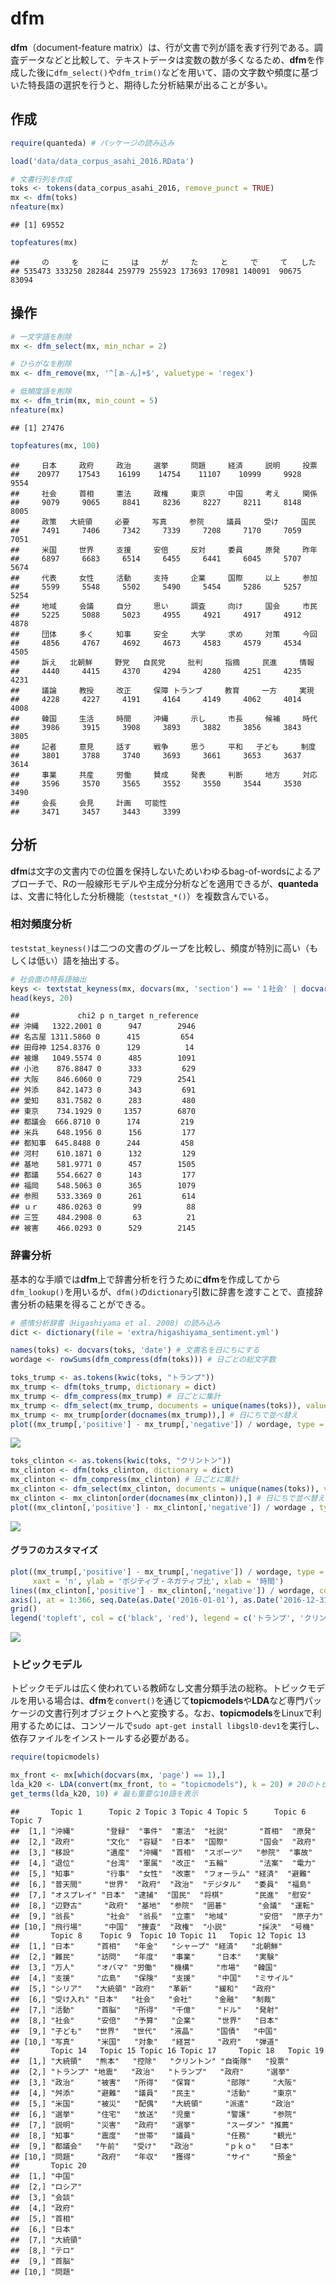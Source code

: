 dfm
===

**dfm**（document-feature matrix）は、行が文書で列が語を表す行列である。調査データなどと比較して、テキストデータは変数の数が多くなるため、**dfm**を作成した後に`dfm_select()`や`dfm_trim()`などを用いて、語の文字数や頻度に基づいた特長語の選択を行うと、期待した分析結果が出ることが多い。

作成
----

``` r
require(quanteda) # パッケージの読み込み
```

``` r
load('data/data_corpus_asahi_2016.RData')

# 文書行列を作成
toks <- tokens(data_corpus_asahi_2016, remove_punct = TRUE)
mx <- dfm(toks)
nfeature(mx)
```

    ## [1] 69552

``` r
topfeatures(mx)
```

    ##     の     を     に     は     が     た     と     で     て   した 
    ## 535473 333250 282844 259779 255923 173693 170981 140091  90675  83094

操作
----

``` r
# 一文字語を削除
mx <- dfm_select(mx, min_nchar = 2)

# ひらがなを削除
mx <- dfm_remove(mx, '^[ぁ-ん]+$', valuetype = 'regex')

# 低頻度語を削除
mx <- dfm_trim(mx, min_count = 5)
nfeature(mx)
```

    ## [1] 27476

``` r
topfeatures(mx, 100)
```

    ##     日本     政府     政治     選挙     問題     経済     説明     投票 
    ##    20977    17543    16199    14754    11107    10999     9928     9554 
    ##     社会     首相     憲法     政権     東京     中国     考え     関係 
    ##     9079     9065     8841     8236     8227     8211     8148     8005 
    ##     政策   大統領     必要     写真     参院     議員     受け     国民 
    ##     7491     7406     7342     7339     7208     7170     7059     7051 
    ##     米国     世界     支援     安倍     反対     委員     原発     昨年 
    ##     6897     6683     6514     6455     6441     6045     5707     5674 
    ##     代表     女性     活動     支持     企業     国際     以上     参加 
    ##     5599     5548     5502     5490     5454     5286     5257     5254 
    ##     地域     会議     自分     思い     調査     向け     国会     市民 
    ##     5225     5088     5023     4955     4921     4917     4912     4878 
    ##     団体     多く     知事     安全     大学     求め     対策     今回 
    ##     4856     4767     4692     4673     4583     4579     4534     4505 
    ##     訴え   北朝鮮     野党   自民党     批判     指摘     民進     情報 
    ##     4440     4415     4370     4294     4280     4251     4235     4231 
    ##     議論     教授     改正     保障 トランプ     教育     一方     実現 
    ##     4228     4227     4191     4164     4149     4062     4014     4008 
    ##     韓国     生活     時間     沖縄     示し     市長     候補     時代 
    ##     3986     3915     3908     3893     3882     3856     3843     3805 
    ##     記者     意見     話す     戦争     思う     平和   子ども     制度 
    ##     3801     3788     3740     3693     3661     3653     3637     3614 
    ##     事業     共産     労働     賛成     発表     判断     地方     対応 
    ##     3596     3570     3565     3552     3550     3544     3530     3490 
    ##     会長     会見     計画   可能性 
    ##     3471     3457     3443     3399

分析
----

**dfm**は文字の文書内での位置を保持しないためいわゆるbag-of-wordsによるアプローチで、Rの一般線形モデルや主成分分析などを適用できるが、**quanteda**は、文書に特化した分析機能（`teststat_*()`）を複数含んでいる。

### 相対頻度分析

`teststat_keyness()`は二つの文書のグループを比較し、頻度が特別に高い（もしくは低い）語を抽出する。

``` r
# 社会面の特長語抽出
keys <- textstat_keyness(mx, docvars(mx, 'section') == '１社会' | docvars(mx, 'section') == '２社会')
head(keys, 20)
```

    ##             chi2 p n_target n_reference
    ## 沖縄   1322.2001 0      947        2946
    ## 名古屋 1311.5860 0      415         654
    ## 田母神 1254.8376 0      129          14
    ## 被爆   1049.5574 0      485        1091
    ## 小池    876.8847 0      333         629
    ## 大阪    846.6060 0      729        2541
    ## 舛添    842.1473 0      343         691
    ## 愛知    831.7582 0      283         480
    ## 東京    734.1929 0     1357        6870
    ## 都議会  666.8710 0      174         219
    ## 米兵    648.1956 0      156         177
    ## 都知事  645.8488 0      244         458
    ## 河村    610.1871 0      132         129
    ## 基地    581.9771 0      457        1505
    ## 都議    554.6627 0      143         177
    ## 福岡    548.5063 0      365        1079
    ## 参照    533.3369 0      261         614
    ## ｕｒ    486.0263 0       99          88
    ## 三笠    484.2908 0       63          21
    ## 被害    466.0293 0      529        2145

### 辞書分析

基本的な手順では**dfm**上で辞書分析を行うために**dfm**を作成してから`dfm_lookup()`を用いるが、`dfm()`の`dictionary`引数に辞書を渡すことで、直接辞書分析の結果を得ることができる。

``` r
# 感情分析辞書（Higashiyama et al. 2008) の読み込み
dict <- dictionary(file = 'extra/higashiyama_sentiment.yml')

names(toks) <- docvars(toks, 'date') # 文書名を日にちにする
wordage <- rowSums(dfm_compress(dfm(toks))) # 日ごとの総文字数
```

``` r
toks_trump <- as.tokens(kwic(toks, "トランプ"))
mx_trump <- dfm(toks_trump, dictionary = dict)
mx_trump <- dfm_compress(mx_trump) # 日ごとに集計
mx_trump <- dfm_select(mx_trump, documents = unique(names(toks)), valuetype = 'fixed', padding = TRUE) # 日付を補完
mx_trump <- mx_trump[order(docnames(mx_trump)),] # 日にちで並べ替え
plot((mx_trump[,'positive'] - mx_trump[,'negative']) / wordage, type = 'l')
```

![](dfm_files/figure-markdown_github/plot1-1.png)

``` r
toks_clinton <- as.tokens(kwic(toks, "クリントン"))
mx_clinton <- dfm(toks_clinton, dictionary = dict)
mx_clinton <- dfm_compress(mx_clinton) # 日ごとに集計
mx_clinton <- dfm_select(mx_clinton, documents = unique(names(toks)), valuetype = 'fixed', padding = TRUE) # 日付を補完
mx_clinton <- mx_clinton[order(docnames(mx_clinton)),] # 日にちで並べ替え
plot((mx_clinton[,'positive'] - mx_clinton[,'negative']) / wordage , type = 'l')
```

![](dfm_files/figure-markdown_github/plot2-1.png)

#### グラフのカスタマイズ

``` r
plot((mx_trump[,'positive'] - mx_trump[,'negative']) / wordage, type = 'l', 
     xaxt = 'n', ylab = 'ポジティブ・ネガティブ比', xlab = '時間')
lines((mx_clinton[,'positive'] - mx_clinton[,'negative']) / wordage, col = 'red')
axis(1, at = 1:366, seq.Date(as.Date('2016-01-01'), as.Date('2016-12-31'), 'days'))
grid()
legend('topleft', col = c('black', 'red'), legend = c('トランプ', 'クリントン'), lty = 1)
```

![](dfm_files/figure-markdown_github/plot3-1.png)

### トピックモデル

トピックモデルは広く使われている教師なし文書分類手法の総称。トピックモデルを用いる場合は、**dfm**を`convert()`を通じて**topicmodels**や**LDA**など専門パッケージの文書行列オブジェクトへと変換する。なお、**topicmodels**をLinuxで利用するためには、コンソールで`sudo apt-get install libgsl0-dev1`を実行し、依存ファイルをインストールする必要がある。

``` r
require(topicmodels)

mx_front <- mx[which(docvars(mx, 'page') == 1),]
lda_k20 <- LDA(convert(mx_front, to = "topicmodels"), k = 20) # 20のトピックを発見する
get_terms(lda_k20, 10) # 最も重要な10語を表示
```

    ##       Topic 1      Topic 2 Topic 3 Topic 4 Topic 5      Topic 6 Topic 7 
    ##  [1,] "沖縄"       "登録"  "事件"  "憲法"  "社説"       "首相"  "原発"  
    ##  [2,] "政府"       "文化"  "容疑"  "日本"  "国際"       "国会"  "政府"  
    ##  [3,] "移設"       "遺産"  "沖縄"  "首相"  "スポーツ"   "参院"  "事故"  
    ##  [4,] "退位"       "台湾"  "軍属"  "改正"  "五輪"       "法案"  "電力"  
    ##  [5,] "知事"       "行事"  "女性"  "改憲"  "フォーラム" "経済"  "避難"  
    ##  [6,] "普天間"     "世界"  "政府"  "政治"  "デジタル"   "委員"  "福島"  
    ##  [7,] "オスプレイ" "日本"  "逮捕"  "国民"  "将棋"       "民進"  "慰安"  
    ##  [8,] "辺野古"     "政府"  "基地"  "参院"  "囲碁"       "会議"  "運転"  
    ##  [9,] "翁長"       "社会"  "翁長"  "立憲"  "地域"       "安倍"  "原子力"
    ## [10,] "飛行場"     "中国"  "捜査"  "政権"  "小説"       "採決"  "号機"  
    ##       Topic 8    Topic 9  Topic 10 Topic 11   Topic 12 Topic 13  
    ##  [1,] "日本"     "首相"   "年金"   "シャープ" "経済"   "北朝鮮"  
    ##  [2,] "難民"     "訪問"   "年度"   "事業"     "日本"   "実験"    
    ##  [3,] "万人"     "オバマ" "労働"   "機構"     "市場"   "韓国"    
    ##  [4,] "支援"     "広島"   "保険"   "支援"     "中国"   "ミサイル"
    ##  [5,] "シリア"   "大統領" "政府"   "革新"     "緩和"   "政府"    
    ##  [6,] "受け入れ" "日本"   "社会"   "会社"     "金融"   "制裁"    
    ##  [7,] "活動"     "首脳"   "所得"   "千億"     "ドル"   "発射"    
    ##  [8,] "社会"     "安倍"   "予算"   "企業"     "世界"   "日本"    
    ##  [9,] "子ども"   "世界"   "世代"   "液晶"     "国債"   "中国"    
    ## [10,] "写真"     "米国"   "対象"   "経営"     "政府"   "弾道"    
    ##       Topic 14   Topic 15 Topic 16 Topic 17     Topic 18   Topic 19
    ##  [1,] "大統領"   "熊本"   "控除"   "クリントン" "自衛隊"   "投票"  
    ##  [2,] "トランプ" "地震"   "政治"   "トランプ"   "政府"     "選挙"  
    ##  [3,] "政治"     "被害"   "所得"   "保育"       "部隊"     "大阪"  
    ##  [4,] "舛添"     "避難"   "議員"   "民主"       "活動"     "東京"  
    ##  [5,] "米国"     "被災"   "配偶"   "大統領"     "派遣"     "政治"  
    ##  [6,] "選挙"     "住宅"   "放送"   "児童"       "警護"     "参院"  
    ##  [7,] "説明"     "災害"   "政府"   "選挙"       "スーダン" "推薦"  
    ##  [8,] "知事"     "震度"   "世帯"   "議員"       "任務"     "観光"  
    ##  [9,] "都議会"   "午前"   "受け"   "政治"       "ｐｋｏ"   "日本"  
    ## [10,] "問題"     "政府"   "年収"   "獲得"       "サイ"     "預金"  
    ##       Topic 20
    ##  [1,] "中国"  
    ##  [2,] "ロシア"
    ##  [3,] "会談"  
    ##  [4,] "政府"  
    ##  [5,] "首相"  
    ##  [6,] "日本"  
    ##  [7,] "大統領"
    ##  [8,] "テロ"  
    ##  [9,] "首脳"  
    ## [10,] "問題"
